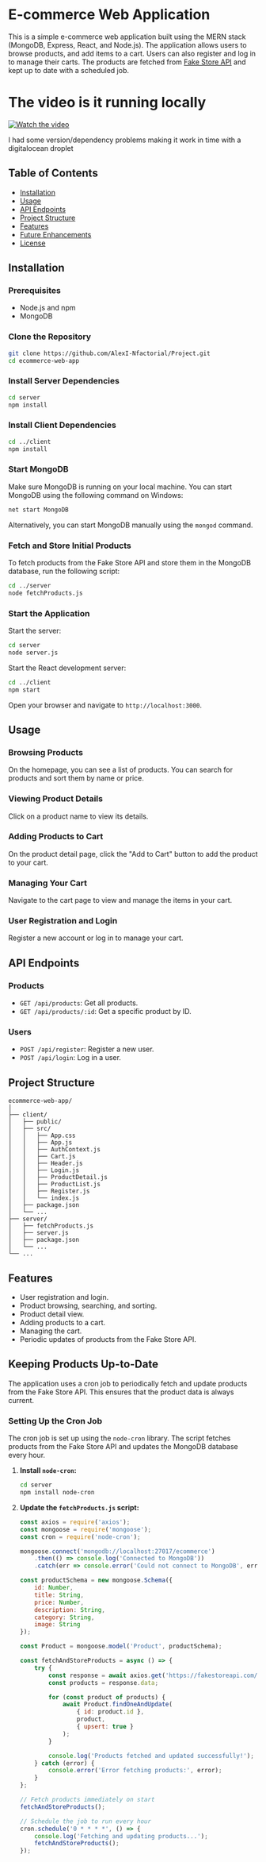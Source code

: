 
# E-commerce Web Application

This is a simple e-commerce web application built using the MERN stack (MongoDB, Express, React, and Node.js). The application allows users to browse products, and add items to a cart. Users can also register and log in to manage their carts. The products are fetched from [Fake Store API](https://fakestoreapi.com/) and kept up to date with a scheduled job.


# The video is it running locally

[![Watch the video](https://encrypted-tbn0.gstatic.com/images?q=tbn:ANd9GcSrvjrKnlHbtjUdHNGtXSg_0T_3JR3ogLelhA&s)](https://www.loom.com/share/eed6901e89b54f11bf325863e1bb42cb)

 I had some version/dependency problems making it work in time with a digitalocean droplet

## Table of Contents

- [Installation](#installation)
- [Usage](#usage)
- [API Endpoints](#api-endpoints)
- [Project Structure](#project-structure)
- [Features](#features)
- [Future Enhancements](#future-enhancements)
- [License](#license)

## Installation

### Prerequisites

- Node.js and npm
- MongoDB

### Clone the Repository

```sh
git clone https://github.com/AlexI-Nfactorial/Project.git
cd ecommerce-web-app
```

### Install Server Dependencies

```sh
cd server
npm install
```

### Install Client Dependencies

```sh
cd ../client
npm install
```

### Start MongoDB

Make sure MongoDB is running on your local machine. You can start MongoDB using the following command on Windows:

```sh
net start MongoDB
```

Alternatively, you can start MongoDB manually using the `mongod` command.

### Fetch and Store Initial Products

To fetch products from the Fake Store API and store them in the MongoDB database, run the following script:

```sh
cd ../server
node fetchProducts.js
```

### Start the Application

Start the server:

```sh
cd server
node server.js
```

Start the React development server:

```sh
cd ../client
npm start
```

Open your browser and navigate to `http://localhost:3000`.

## Usage

### Browsing Products

On the homepage, you can see a list of products. You can search for products and sort them by name or price.

### Viewing Product Details

Click on a product name to view its details.

### Adding Products to Cart

On the product detail page, click the "Add to Cart" button to add the product to your cart.

### Managing Your Cart

Navigate to the cart page to view and manage the items in your cart.

### User Registration and Login

Register a new account or log in to manage your cart.

## API Endpoints

### Products

- `GET /api/products`: Get all products.
- `GET /api/products/:id`: Get a specific product by ID.

### Users

- `POST /api/register`: Register a new user.
- `POST /api/login`: Log in a user.

## Project Structure

```
ecommerce-web-app/
│
├── client/
│   ├── public/
│   ├── src/
│   │   ├── App.css
│   │   ├── App.js
│   │   ├── AuthContext.js
│   │   ├── Cart.js
│   │   ├── Header.js
│   │   ├── Login.js
│   │   ├── ProductDetail.js
│   │   ├── ProductList.js
│   │   ├── Register.js
│   │   └── index.js
│   ├── package.json
│   └── ...
├── server/
│   ├── fetchProducts.js
│   ├── server.js
│   ├── package.json
│   └── ...
└── ...
```

## Features

- User registration and login.
- Product browsing, searching, and sorting.
- Product detail view.
- Adding products to a cart.
- Managing the cart.
- Periodic updates of products from the Fake Store API.

## Keeping Products Up-to-Date

The application uses a cron job to periodically fetch and update products from the Fake Store API. This ensures that the product data is always current.

### Setting Up the Cron Job

The cron job is set up using the `node-cron` library. The script fetches products from the Fake Store API and updates the MongoDB database every hour.

1. **Install `node-cron`:**

   ```sh
   cd server
   npm install node-cron
   ```

2. **Update the `fetchProducts.js` script:**

   ```js
   const axios = require('axios');
   const mongoose = require('mongoose');
   const cron = require('node-cron');

   mongoose.connect('mongodb://localhost:27017/ecommerce')
       .then(() => console.log('Connected to MongoDB'))
       .catch(err => console.error('Could not connect to MongoDB', err));

   const productSchema = new mongoose.Schema({
       id: Number,
       title: String,
       price: Number,
       description: String,
       category: String,
       image: String
   });

   const Product = mongoose.model('Product', productSchema);

   const fetchAndStoreProducts = async () => {
       try {
           const response = await axios.get('https://fakestoreapi.com/products');
           const products = response.data;

           for (const product of products) {
               await Product.findOneAndUpdate(
                   { id: product.id },
                   product,
                   { upsert: true }
               );
           }

           console.log('Products fetched and updated successfully!');
       } catch (error) {
           console.error('Error fetching products:', error);
       }
   };

   // Fetch products immediately on start
   fetchAndStoreProducts();

   // Schedule the job to run every hour
   cron.schedule('0 * * * *', () => {
       console.log('Fetching and updating products...');
       fetchAndStoreProducts();
   });
   ```
